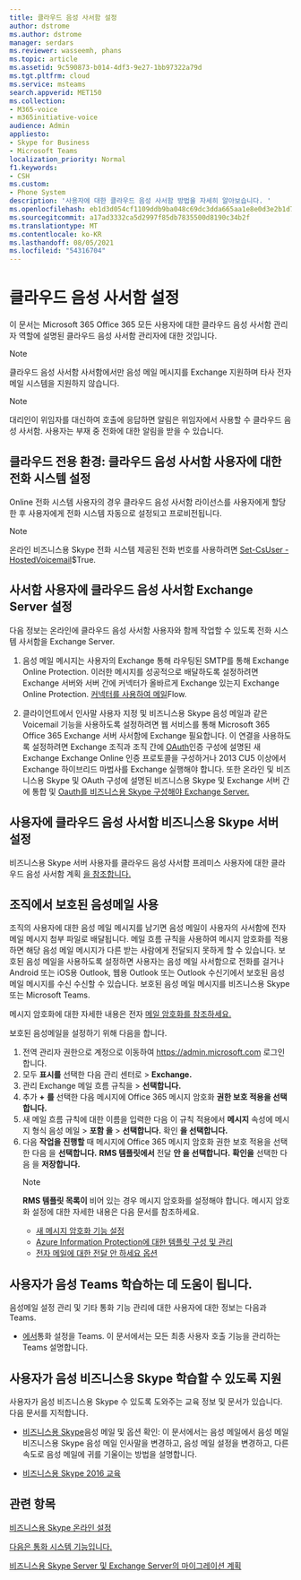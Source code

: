 ```yaml
---
title: 클라우드 음성 사서함 설정
author: dstrome
ms.author: dstrome
manager: serdars
ms.reviewer: wasseemh, phans
ms.topic: article
ms.assetid: 9c590873-b014-4df3-9e27-1bb97322a79d
ms.tgt.pltfrm: cloud
ms.service: msteams
search.appverid: MET150
ms.collection:
- M365-voice
- m365initiative-voice
audience: Admin
appliesto:
- Skype for Business
- Microsoft Teams
localization_priority: Normal
f1.keywords:
- CSH
ms.custom:
- Phone System
description: '사용자에 대한 클라우드 음성 사서함 방법을 자세히 알아보습니다. '
ms.openlocfilehash: eb1d3d054cf1109ddb9ba048c69dc3dda665aa1e8e0d3e2b1d72926835389a39
ms.sourcegitcommit: a17ad3332ca5d2997f85db7835500d8190c34b2f
ms.translationtype: MT
ms.contentlocale: ko-KR
ms.lasthandoff: 08/05/2021
ms.locfileid: "54316704"
---
```

# <a name="set-up-cloud-voicemail"></a>클라우드 음성 사서함 설정

이 문서는 Microsoft 365 Office 365 모든 사용자에 대한 클라우드 음성 사서함 [](/microsoft-365/admin/add-users/about-admin-roles) 관리자 역할에 설명된 클라우드 음성 사서함 관리자에 대한 것입니다.

> [!NOTE]
> 클라우드 음성 사서함 사서함에서만 음성 메일 메시지를 Exchange 지원하며 타사 전자 메일 시스템을 지원하지 않습니다. 

> [!NOTE]
> 대리인이 위임자를 대신하여 호출에 응답하면 알림은 위임자에서 사용할 수 클라우드 음성 사서함. 사용자는 부재 중 전화에 대한 알림을 받을 수 있습니다.

## <a name="cloud-only-environments-set-up-cloud-voicemail-for-online-phone-system-users"></a>클라우드 전용 환경: 클라우드 음성 사서함 사용자에 대한 전화 시스템 설정

Online 전화 시스템 사용자의 경우 클라우드 음성 사서함 라이선스를 사용자에게 할당한 후 사용자에게 전화 시스템 자동으로  설정되고 프로비전됩니다. 

> [!NOTE]
> 온라인 비즈니스용 Skype 전화 시스템 제공된 전화 번호를 사용하려면 [Set-CsUser -HostedVoicemail](/powershell/module/skype/set-csuser?view=skype-ps)$True. 

## <a name="set-up-cloud-voicemail-for-exchange-server-mailbox-users"></a>사서함 사용자에 클라우드 음성 사서함 Exchange Server 설정

다음 정보는 온라인에 클라우드 음성 사서함 사용자와 함께 작업할 수 있도록 전화 시스템 사서함을 Exchange Server. 
  
1. 음성 메일 메시지는 사용자의 Exchange 통해 라우팅된 SMTP를 통해 Exchange Online Protection. 이러한 메시지를 성공적으로 배달하도록 설정하려면 Exchange 서버와 서버 간에 커넥터가 올바르게 Exchange 있는지 Exchange Online Protection. [커넥터를 사용하여 메일](/exchange/mail-flow-best-practices/use-connectors-to-configure-mail-flow/use-connectors-to-configure-mail-flow)Flow. 

2. 클라이언트에서 인사말 사용자 지정 및 비즈니스용 Skype 음성 메일과 같은 Voicemail 기능을 사용하도록 설정하려면 웹 서비스를 통해 Microsoft 365 Office 365 Exchange 서버 사서함에 Exchange 필요합니다. 이 연결을 사용하도록 설정하려면 Exchange 조직과 조직 간에 [OAuth](/exchange/configure-oauth-authentication-between-exchange-and-exchange-online-organizations-exchange-2013-help)인증 구성에 설명된 새 Exchange Exchange Online 인증 프로토콜을 구성하거나 2013 CU5 이상에서 Exchange 하이브리드 마법사를 Exchange 실행해야 합니다. 또한 온라인 및 비즈니스용 Skype 및 OAuth 구성에 설명된 비즈니스용 Skype 및 Exchange 서버 간에 통합 및 [Oauth를 비즈니스용 Skype 구성해야 Exchange Server.](/skypeforbusiness/deploy/integrate-with-exchange-server/oauth-with-online-and-on-premises) 

## <a name="set-up-cloud-voicemail-for-skype-for-business-server-users"></a>사용자에 클라우드 음성 사서함 비즈니스용 Skype 서버 설정

비즈니스용 Skype 서버 사용자를 클라우드 음성 사서함 프레미스 사용자에 대한 클라우드 음성 사서함 계획 [을 참조합니다.](/skypeforbusiness/hybrid/plan-cloud-voicemail)

## <a name="enabling-protected-voicemail-in-your-organization"></a>조직에서 보호된 음성메일 사용

조직의 사용자에 대한 음성 메일 메시지를 남기면 음성 메일이 사용자의 사서함에 전자 메일 메시지 첨부 파일로 배달됩니다. 메일 흐름 규칙을 사용하여 메시지 암호화를 적용하면 해당 음성 메일 메시지가 다른 받는 사람에게 전달되지 못하게 할 수 있습니다. 보호된 음성 메일을 사용하도록 설정하면 사용자는 음성 메일 사서함으로 전화를 걸거나 Android 또는 iOS용 Outlook, 웹용 Outlook 또는 Outlook 수신기에서 보호된 음성 메일 메시지를 수신 수신할 수 있습니다. 보호된 음성 메일 메시지를 비즈니스용 Skype 또는 Microsoft Teams.

메시지 암호화에 대한 자세한 내용은 전자 [메일 암호화를 참조하세요.](/microsoft-365/compliance/email-encryption?view=o365-worldwide)

보호된 음성메일을 설정하기 위해 다음을 합니다.

1. 전역 관리자 권한으로 계정으로 이동하여 https://admin.microsoft.com 로그인합니다.
2. 모두 **표시를** 선택한 다음 관리 센터로  >  **Exchange.**
3. 관리 Exchange 메일 흐름 규칙을   >  **선택합니다.**
4. 추가 **+** **를** 선택한 다음 메시지에 Office 365 메시지 암호화 **권한 보호 적용을 선택합니다.**
5. 새 메일 흐름 규칙에 대한 이름을 입력한 다음 이 규칙 적용에서 **메시지** 속성에 메시지 형식 음성 메일  >  **포함 을**  >  **선택합니다.** 확인 **을 선택합니다.**
6. 다음 **작업을 진행할** 때 메시지에 Office 365 메시지 암호화 권한 보호 적용을 선택한 다음 을  **선택합니다.** **RMS 템플릿에서** 전달 **안 을 선택합니다.** **확인을** 선택한 다음 을 **저장합니다.**
    > [!NOTE]
    > **RMS 템플릿 목록이** 비어 있는 경우 메시지 암호화를 설정해야 합니다. 메시지 암호화 설정에 대한 자세한 내용은 다음 문서를 참조하세요.
    > - [새 메시지 암호화 기능 설정](/microsoft-365/compliance/set-up-new-message-encryption-capabilities?view=o365-worldwide)
    > - [Azure Information Protection에 대한 템플릿 구성 및 관리](/information-protection/deploy-use/configure-policy-templates)
    > - [전자 메일에 대한 전달 안 하세요 옵션](/information-protection/deploy-use/configure-usage-rights#do-not-forward-option-for-emails)

## <a name="help-your-users-learn-teams-voicemail-features"></a>사용자가 음성 Teams 학습하는 데 도움이 됩니다.

음성메일 설정 관리 및 기타 통화 기능 관리에 대한 사용자에 대한 정보는 다음과 Teams.

- [에서](https://support.office.com/article/manage-your-call-settings-in-teams-456cb611-3477-496f-b31a-6ab752a7595f)통화 설정을 Teams. 이 문서에서는 모든 최종 사용자 호출 기능을 관리하는 Teams 설명합니다. 

## <a name="help-your-users-learn-skype-for-business-voicemail-features"></a>사용자가 음성 비즈니스용 Skype 학습할 수 있도록 지원

사용자가 음성 비즈니스용 Skype 수 있도록 도와주는 교육 정보 및 문서가 있습니다. 다음 문서를 지적합니다.

- [비즈니스용 Skype](https://support.office.com/article/2deea7f8-831f-4e85-a0d4-b34da55945a8)음성 메일 및 옵션 확인: 이 문서에서는 음성 메일에서 음성 메일 비즈니스용 Skype 음성 메일 인사말을 변경하고, 음성 메일 설정을 변경하고, 다른 속도로 음성 메일에 귀를 기울이는 방법을 설명합니다.

- [비즈니스용 Skype 2016 교육](https://support.office.com/article/eb2081bc-fd0a-4eda-94da-5a39f369ee74)

## <a name="related-topics"></a>관련 항목
[비즈니스용 Skype 온라인 설정](/skypeforbusiness/set-up-skype-for-business-online/set-up-skype-for-business-online)

[다음은 통화 시스템 기능입니다.](here-s-what-you-get-with-phone-system.md)

[비즈니스용 Skype Server 및 Exchange Server의 마이그레이션 계획](/SkypeForBusiness/hybrid/plan-um-migration)
